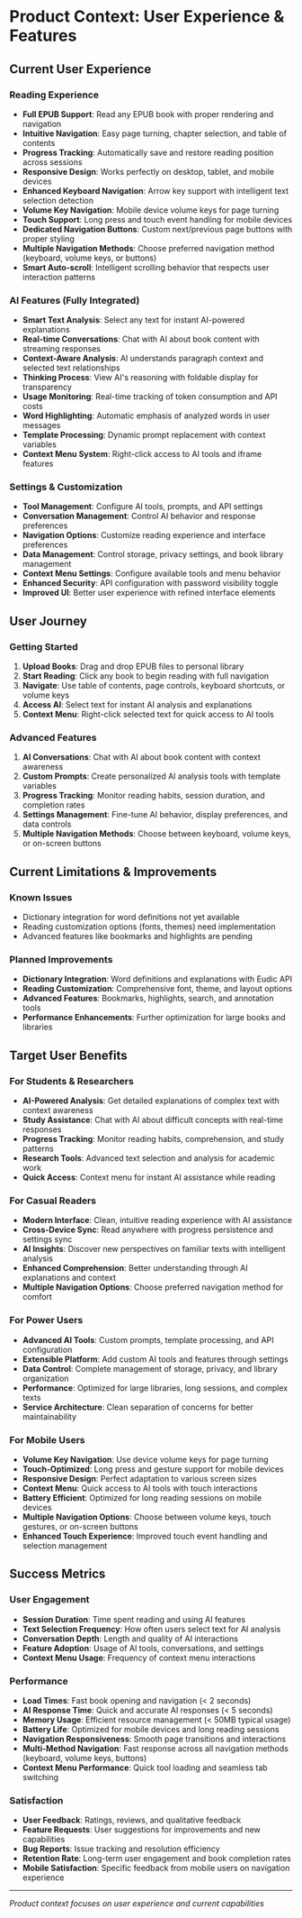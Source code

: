 # Product Context: User Experience & Features

## **Current User Experience**

### **Reading Experience**

- **Full EPUB Support**: Read any EPUB book with proper rendering and navigation
- **Intuitive Navigation**: Easy page turning, chapter selection, and table of contents
- **Progress Tracking**: Automatically save and restore reading position across sessions
- **Responsive Design**: Works perfectly on desktop, tablet, and mobile devices
- **Enhanced Keyboard Navigation**: Arrow key support with intelligent text selection detection
- **Volume Key Navigation**: Mobile device volume keys for page turning
- **Touch Support**: Long press and touch event handling for mobile devices
- **Dedicated Navigation Buttons**: Custom next/previous page buttons with proper styling
- **Multiple Navigation Methods**: Choose preferred navigation method (keyboard, volume keys, or buttons)
- **Smart Auto-scroll**: Intelligent scrolling behavior that respects user interaction patterns

### **AI Features (Fully Integrated)**

- **Smart Text Analysis**: Select any text for instant AI-powered explanations
- **Real-time Conversations**: Chat with AI about book content with streaming responses
- **Context-Aware Analysis**: AI understands paragraph context and selected text relationships
- **Thinking Process**: View AI's reasoning with foldable display for transparency
- **Usage Monitoring**: Real-time tracking of token consumption and API costs
- **Word Highlighting**: Automatic emphasis of analyzed words in user messages
- **Template Processing**: Dynamic prompt replacement with context variables
- **Context Menu System**: Right-click access to AI tools and iframe features

### **Settings & Customization**

- **Tool Management**: Configure AI tools, prompts, and API settings
- **Conversation Management**: Control AI behavior and response preferences
- **Navigation Options**: Customize reading experience and interface preferences
- **Data Management**: Control storage, privacy settings, and book library management
- **Context Menu Settings**: Configure available tools and menu behavior
- **Enhanced Security**: API configuration with password visibility toggle
- **Improved UI**: Better user experience with refined interface elements

## **User Journey**

### **Getting Started**

1. **Upload Books**: Drag and drop EPUB files to personal library
2. **Start Reading**: Click any book to begin reading with full navigation
3. **Navigate**: Use table of contents, page controls, keyboard shortcuts, or volume keys
4. **Access AI**: Select text for instant AI analysis and explanations
5. **Context Menu**: Right-click selected text for quick access to AI tools

### **Advanced Features**

1. **AI Conversations**: Chat with AI about book content with context awareness
2. **Custom Prompts**: Create personalized AI analysis tools with template variables
3. **Progress Tracking**: Monitor reading habits, session duration, and completion rates
4. **Settings Management**: Fine-tune AI behavior, display preferences, and data controls
5. **Multiple Navigation Methods**: Choose between keyboard, volume keys, or on-screen buttons

## **Current Limitations & Improvements**

### **Known Issues**

- Dictionary integration for word definitions not yet available
- Reading customization options (fonts, themes) need implementation
- Advanced features like bookmarks and highlights are pending

### **Planned Improvements**

- **Dictionary Integration**: Word definitions and explanations with Eudic API
- **Reading Customization**: Comprehensive font, theme, and layout options
- **Advanced Features**: Bookmarks, highlights, search, and annotation tools
- **Performance Enhancements**: Further optimization for large books and libraries

## **Target User Benefits**

### **For Students & Researchers**

- **AI-Powered Analysis**: Get detailed explanations of complex text with context awareness
- **Study Assistance**: Chat with AI about difficult concepts with real-time responses
- **Progress Tracking**: Monitor reading habits, comprehension, and study patterns
- **Research Tools**: Advanced text selection and analysis for academic work
- **Quick Access**: Context menu for instant AI assistance while reading

### **For Casual Readers**

- **Modern Interface**: Clean, intuitive reading experience with AI assistance
- **Cross-Device Sync**: Read anywhere with progress persistence and settings sync
- **AI Insights**: Discover new perspectives on familiar texts with intelligent analysis
- **Enhanced Comprehension**: Better understanding through AI explanations and context
- **Multiple Navigation Options**: Choose preferred navigation method for comfort

### **For Power Users**

- **Advanced AI Tools**: Custom prompts, template processing, and API configuration
- **Extensible Platform**: Add custom AI tools and features through settings
- **Data Control**: Complete management of storage, privacy, and library organization
- **Performance**: Optimized for large libraries, long sessions, and complex texts
- **Service Architecture**: Clean separation of concerns for better maintainability

### **For Mobile Users**

- **Volume Key Navigation**: Use device volume keys for page turning
- **Touch-Optimized**: Long press and gesture support for mobile devices
- **Responsive Design**: Perfect adaptation to various screen sizes
- **Context Menu**: Quick access to AI tools with touch interactions
- **Battery Efficient**: Optimized for long reading sessions on mobile devices
- **Multiple Navigation Options**: Choose between volume keys, touch gestures, or on-screen buttons
- **Enhanced Touch Experience**: Improved touch event handling and selection management

## **Success Metrics**

### **User Engagement**

- **Session Duration**: Time spent reading and using AI features
- **Text Selection Frequency**: How often users select text for AI analysis
- **Conversation Depth**: Length and quality of AI interactions
- **Feature Adoption**: Usage of AI tools, conversations, and settings
- **Context Menu Usage**: Frequency of context menu interactions

### **Performance**

- **Load Times**: Fast book opening and navigation (< 2 seconds)
- **AI Response Time**: Quick and accurate AI responses (< 5 seconds)
- **Memory Usage**: Efficient resource management (< 50MB typical usage)
- **Battery Life**: Optimized for mobile devices and long reading sessions
- **Navigation Responsiveness**: Smooth page transitions and interactions
- **Multi-Method Navigation**: Fast response across all navigation methods (keyboard, volume keys, buttons)
- **Context Menu Performance**: Quick tool loading and seamless tab switching

### **Satisfaction**

- **User Feedback**: Ratings, reviews, and qualitative feedback
- **Feature Requests**: User suggestions for improvements and new capabilities
- **Bug Reports**: Issue tracking and resolution efficiency
- **Retention Rate**: Long-term user engagement and book completion rates
- **Mobile Satisfaction**: Specific feedback from mobile users on navigation experience

---

_Product context focuses on user experience and current capabilities_
